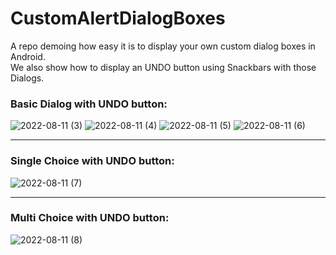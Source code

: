 # CustomAlertDialogBoxes
A repo demoing how easy it is to display your own custom dialog boxes in Android.<br>
We also show how to display an UNDO button using Snackbars with those Dialogs.


### Basic Dialog with UNDO button: 
![2022-08-11 (3)](https://user-images.githubusercontent.com/105057858/184273931-2b8b51ca-9d1e-44de-8623-f03d4ba341ed.png)
![2022-08-11 (4)](https://user-images.githubusercontent.com/105057858/184273936-1ffeeae2-3087-4a0d-8166-adab813c5af4.png)
![2022-08-11 (5)](https://user-images.githubusercontent.com/105057858/184273942-c2d5652c-2fff-46f7-839a-47bfc3686988.png)
![2022-08-11 (6)](https://user-images.githubusercontent.com/105057858/184274000-f2be0b05-c5e3-458c-86e0-b770907f6969.png)

<hr>

### Single Choice with UNDO button:

![2022-08-11 (7)](https://user-images.githubusercontent.com/105057858/184273991-09c53178-c4df-483c-9f98-3bb9eebd7717.png)

<hr>

### Multi Choice with UNDO button: 

![2022-08-11 (8)](https://user-images.githubusercontent.com/105057858/184273997-86da3300-f069-4c2a-9f4f-0b06eed58231.png)
